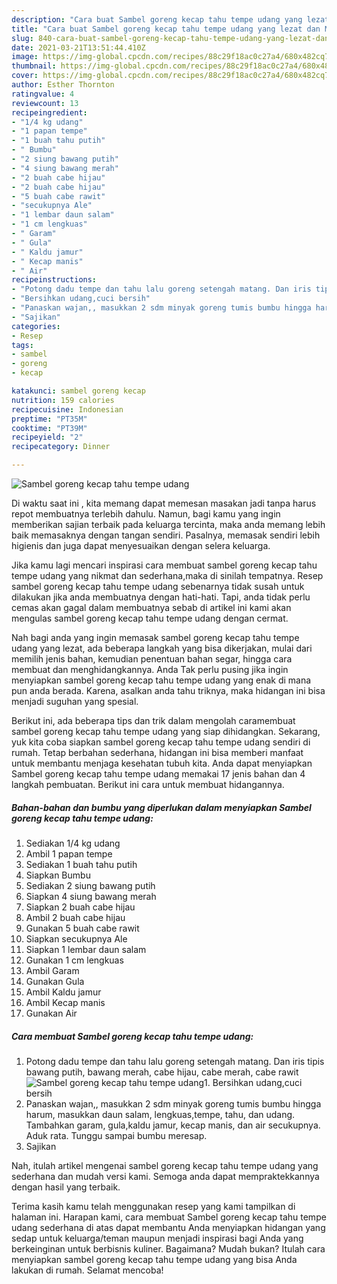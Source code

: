 ```yaml
---
description: "Cara buat Sambel goreng kecap tahu tempe udang yang lezat dan Mudah Dibuat"
title: "Cara buat Sambel goreng kecap tahu tempe udang yang lezat dan Mudah Dibuat"
slug: 840-cara-buat-sambel-goreng-kecap-tahu-tempe-udang-yang-lezat-dan-mudah-dibuat
date: 2021-03-21T13:51:44.410Z
image: https://img-global.cpcdn.com/recipes/88c29f18ac0c27a4/680x482cq70/sambel-goreng-kecap-tahu-tempe-udang-foto-resep-utama.jpg
thumbnail: https://img-global.cpcdn.com/recipes/88c29f18ac0c27a4/680x482cq70/sambel-goreng-kecap-tahu-tempe-udang-foto-resep-utama.jpg
cover: https://img-global.cpcdn.com/recipes/88c29f18ac0c27a4/680x482cq70/sambel-goreng-kecap-tahu-tempe-udang-foto-resep-utama.jpg
author: Esther Thornton
ratingvalue: 4
reviewcount: 13
recipeingredient:
- "1/4 kg udang"
- "1 papan tempe"
- "1 buah tahu putih"
- " Bumbu"
- "2 siung bawang putih"
- "4 siung bawang merah"
- "2 buah cabe hijau"
- "2 buah cabe hijau"
- "5 buah cabe rawit"
- "secukupnya Ale"
- "1 lembar daun salam"
- "1 cm lengkuas"
- " Garam"
- " Gula"
- " Kaldu jamur"
- " Kecap manis"
- " Air"
recipeinstructions:
- "Potong dadu tempe dan tahu lalu goreng setengah matang. Dan iris tipis bawang putih, bawang merah, cabe hijau, cabe merah, cabe rawit"
- "Bersihkan udang,cuci bersih"
- "Panaskan wajan,, masukkan 2 sdm minyak goreng tumis bumbu hingga harum, masukkan daun salam, lengkuas,tempe, tahu, dan udang. Tambahkan garam, gula,kaldu jamur, kecap manis, dan air secukupnya. Aduk rata. Tunggu sampai bumbu meresap."
- "Sajikan"
categories:
- Resep
tags:
- sambel
- goreng
- kecap

katakunci: sambel goreng kecap 
nutrition: 159 calories
recipecuisine: Indonesian
preptime: "PT35M"
cooktime: "PT39M"
recipeyield: "2"
recipecategory: Dinner

---
```



![Sambel goreng kecap tahu tempe udang](https://img-global.cpcdn.com/recipes/88c29f18ac0c27a4/680x482cq70/sambel-goreng-kecap-tahu-tempe-udang-foto-resep-utama.jpg)

Di waktu  saat ini , kita memang dapat memesan masakan jadi tanpa harus repot membuatnya terlebih dahulu. Namun, bagi kamu yang ingin memberikan sajian terbaik pada keluarga tercinta, maka anda memang lebih baik memasaknya dengan tangan sendiri. Pasalnya, memasak sendiri lebih higienis dan juga dapat menyesuaikan dengan selera keluarga.

Jika kamu lagi mencari inspirasi cara membuat sambel goreng kecap tahu tempe udang yang nikmat dan sederhana,maka di sinilah tempatnya. Resep sambel goreng kecap tahu tempe udang  sebenarnya tidak susah untuk dilakukan jika anda membuatnya dengan hati-hati. Tapi, anda tidak perlu cemas akan gagal dalam membuatnya 
sebab di artikel ini kami akan mengulas sambel goreng kecap tahu tempe udang dengan cermat.  



Nah bagi anda yang ingin memasak sambel goreng kecap tahu tempe udang yang lezat, ada beberapa langkah yang bisa dikerjakan, mulai dari memilih jenis bahan, kemudian penentuan bahan segar, hingga cara membuat dan menghidangkannya. Anda Tak perlu pusing jika ingin menyiapkan sambel goreng kecap tahu tempe udang yang enak di mana pun anda berada. Karena, asalkan anda  tahu triknya, maka hidangan ini bisa menjadi suguhan yang spesial.

Berikut ini, ada beberapa tips dan trik dalam mengolah caramembuat sambel goreng kecap tahu tempe udang yang siap dihidangkan. Sekarang, yuk kita coba siapkan sambel goreng kecap tahu tempe udang sendiri di rumah. Tetap berbahan sederhana, hidangan ini bisa memberi manfaat untuk membantu menjaga kesehatan tubuh kita. Anda dapat menyiapkan Sambel goreng kecap tahu tempe udang memakai 17 jenis bahan dan 4 langkah pembuatan. Berikut ini cara untuk membuat hidangannya.

<!--inarticleads1-->

##### Bahan-bahan dan bumbu yang diperlukan dalam menyiapkan Sambel goreng kecap tahu tempe udang:

1. Sediakan 1/4 kg udang
1. Ambil 1 papan tempe
1. Sediakan 1 buah tahu putih
1. Siapkan  Bumbu
1. Sediakan 2 siung bawang putih
1. Siapkan 4 siung bawang merah
1. Siapkan 2 buah cabe hijau
1. Ambil 2 buah cabe hijau
1. Gunakan 5 buah cabe rawit
1. Siapkan secukupnya Ale
1. Siapkan 1 lembar daun salam
1. Gunakan 1 cm lengkuas
1. Ambil  Garam
1. Gunakan  Gula
1. Ambil  Kaldu jamur
1. Ambil  Kecap manis
1. Gunakan  Air




<!--inarticleads2-->

##### Cara membuat Sambel goreng kecap tahu tempe udang:

1. Potong dadu tempe dan tahu lalu goreng setengah matang. Dan iris tipis bawang putih, bawang merah, cabe hijau, cabe merah, cabe rawit
<img src="https://img-global.cpcdn.com/steps/5fa7d321aefaf542/160x128cq70/sambel-goreng-kecap-tahu-tempe-udang-langkah-memasak-1-foto.jpg" alt="Sambel goreng kecap tahu tempe udang">1. Bersihkan udang,cuci bersih
1. Panaskan wajan,, masukkan 2 sdm minyak goreng tumis bumbu hingga harum, masukkan daun salam, lengkuas,tempe, tahu, dan udang. Tambahkan garam, gula,kaldu jamur, kecap manis, dan air secukupnya. Aduk rata. Tunggu sampai bumbu meresap.
1. Sajikan




Nah, itulah artikel mengenai  sambel goreng kecap tahu tempe udang  yang sederhana dan mudah versi kami. Semoga anda dapat mempraktekkannya dengan hasil yang terbaik. 

Terima kasih kamu telah menggunakan resep yang kami tampilkan di halaman ini. Harapan kami, cara membuat  Sambel goreng kecap tahu tempe udang sederhana di atas dapat membantu Anda menyiapkan hidangan yang sedap untuk keluarga/teman maupun menjadi inspirasi bagi Anda yang berkeinginan untuk berbisnis kuliner. Bagaimana? Mudah bukan? Itulah cara menyiapkan sambel goreng kecap tahu tempe udang yang bisa Anda lakukan di rumah. Selamat mencoba!


